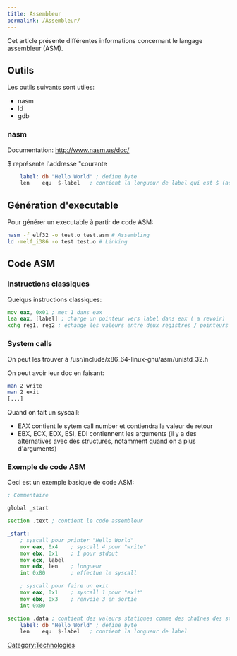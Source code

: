 ```yaml
---
title: Assembleur
permalink: /Assembleur/
---
```


Cet article présente différentes informations concernant le langage assembleur (ASM).

Outils
------

Les outils suivants sont utiles:

-   nasm
-   ld
-   gdb

### nasm

Documentation: <http://www.nasm.us/doc/>

$ représente l'addresse "courante

``` asm
    label: db "Hello World" ; define byte
    len    equ  $-label   ; contient la longueur de label qui est $ (adresse courante) - label (adresse du début de la chaîne)
```

Génération d'executable
-----------------------

Pour générer un executable à partir de code ASM:

``` bash
nasm -f elf32 -o test.o test.asm # Assembling
ld -melf_i386 -o test test.o # Linking
```

Code ASM
--------

### Instructions classiques

Quelqus instructions classiques:

``` asm
mov eax, 0x01 ; met 1 dans eax
lea eax, [label] ; charge un pointeur vers label dans eax ( a revoir)
xchg reg1, reg2 ; échange les valeurs entre deux registres / pointeurs
```

### System calls

On peut les trouver à /usr/include/x86_64-linux-gnu/asm/unistd_32.h

On peut avoir leur doc en faisant:

``` bash
man 2 write
man 2 exit
[...]
```

Quand on fait un syscall:

-   EAX contient le sytem call number et contiendra la valeur de retour
-   EBX, ECX, EDX, ESI, EDI contiennent les arguments (il y a des alternatives avec des structures, notamment quand on a plus d'arguments)

### Exemple de code ASM

Ceci est un exemple basique de code ASM:

``` asm
; Commentaire

global _start

section .text ; contient le code assembleur

_start:
    ; syscall pour printer "Hello World"
    mov eax, 0x4    ; syscall 4 pour "write"
    mov ebx, 0x1    ; 1 pour stdout
    mov ecx, label
    mov edx, len    ; longueur
    int 0x80        ; effectue le syscall

    ; syscall pour faire un exit
    mov eax, 0x1    ; syscall 1 pour "exit"
    mov ebx, 0x3    ; renvoie 3 en sortie
    int 0x80

section .data ; contient des valeurs statiques comme des chaînes des strings
    label: db "Hello World" ; define byte
    len    equ  $-label   ; contient la longueur de label
```

[Category:Technologies](/Category:Technologies "wikilink")